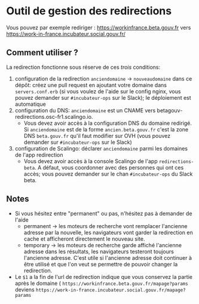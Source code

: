 # Outil de gestion des redirections

Vous pouvez par exemple rediriger : https://workinfrance.beta.gouv.fr vers https://work-in-france.incubateur.social.gouv.fr/

## Comment utiliser ?

La redirection fonctionne sous réserve de ces *trois* conditions:
1. configuration de la redirection `anciendomaine` -> `nouveaudomaine` dans ce dépôt: créez une pull request en ajoutant votre domaine dans `servers.conf.erb` (si vous voulez de l'aide sur le config nginx, vous pouvez demander sur `#incubateur-ops` sur le Slack); le déploiement est automatique
2. configuration du DNS: `anciendomaine` est un CNAME vers betagouv-redirections.osc-fr1.scalingo.io.
    - Vous devez avoir accès à la configuration DNS du domaine redirigé. Si `anciendomaine` est de la forme `ancien.beta.gouv.fr` c'est la zone DNS `beta.gouv.fr` qu'il faut modifier sur OVH (vous pouvez demander sur `#incubateur-ops` sur le Slack)
3. configuration de Scalingo: déclarer `anciendomaine` parmi les domaines de l'app redirection
    - Vous devez avoir accès à la console Scalingo de l'app `redirections-beta`. A défaut, vous coordonner avec des personnes qui ont ces accès; vous pouvez demander sur le chan `#incubateur-ops` du Slack beta.


## Notes
- Si vous hésitez entre "permanent" ou pas, n'hésitez pas à demander de l'aide
   - permanent -> les moteurs de recherche vont remplacer l'ancienne adresse par la nouvelle, les navigateurs vont garder la redirection en cache et afficheront directement le nouveau site.
   - temporary -> les moteurs de recherche garde affiché l'ancienne adresse dans les résultats, les navigateurs testeront toujours l'ancienne adresse. C'est utile si l'ancienne adresse doit continuer à être utilisé et que l'on veut se permettre de pouvoir changer la redirection.
- Le `$1` a la fin de l'url de redirection indique que vous conservez la partie après le domaine ( `https://workinfrance.beta.gouv.fr/mapage?params` deviens `https://work-in-france.incubateur.social.gouv.fr/mapage?params`
